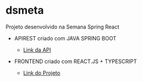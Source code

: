 # dsmeta

Projeto desenvolvido na Semana Spring React

- APIREST criado com JAVA SPRING BOOT
  - <a href="https://wiliam-melo-dsmeta-springreact.herokuapp.com/sales" target="_blank">Link da API</a>

- FRONTEND criado com REACT.JS + TYPESCRIPT
    - <a href="https://wiliam-melo-dsmeta.netlify.app" target="_blank">Link do Projeto</a>
